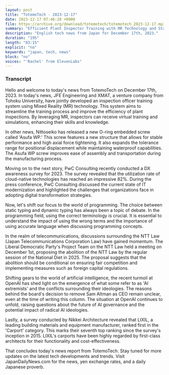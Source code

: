 ```yaml
---
layout: post
title: "TotemoTech - 2023-12-17"
date: 2023-12-17 07:46:28 +0900
file: https://archive.org/download/totemotech/totemotech_2023-12-17.mp3
summary: "Efficient Plant Inspector Training with MR Technology and Stable Performance Achieved with O-Ring Screw, & more…"
description: "English tech news from Japan for December 17th, 2023."
duration: "195"
length: "03:15"
explicit: "no"
keywords: "japan, tech, news"
block: "no"
voices: "'Rachel' from ElevenLabs"
---
```


### Transcript

Hello and welcome to today's news from TotemoTech on December 17th, 2023. In today's news, JFE Engineering and XMAT, a venture company from Tohoku University, have jointly developed an inspection officer training system using Mixed Reality (MR) technology. This system aims to streamline the training process and improve the efficiency of plant inspections. By leveraging MR, inspectors can receive virtual training and simulations, enhancing their skills and knowledge.

In other news, Nittoseiko has released a new O-ring embedded screw called 'Asufa WP.' This screw features a new structure that allows for stable performance and high axial force tightening. It also expands the tolerance range for positional displacement while maintaining waterproof capabilities. The Asufa WP screw improves ease of assembly and transportation during the manufacturing process.

Moving on to the next story, PwC Consulting recently conducted a DX awareness survey for 2023. The survey revealed that the utilization rate of cloud-native technologies has reached an impressive 82%. During the press conference, PwC Consulting discussed the current state of IT modernization and highlighted the challenges that organizations face in adopting digital transformation strategies.

Now, let's shift our focus to the world of programming. The choice between static typing and dynamic typing has always been a topic of debate. In the programming field, using the correct terminology is crucial. It is essential to understand the impact of using the wrong terms and the importance of using accurate language when discussing programming concepts.

In the realm of telecommunications, discussions surrounding the NTT Law (Japan Telecommunications Corporation Law) have gained momentum. The Liberal Democratic Party's Project Team on the NTT Law held a meeting on December 1st, proposing the abolition of the NTT Law by the regular session of the National Diet in 2025. The proposal suggests that the abolition should be conditional on ensuring fair competition and implementing measures such as foreign capital regulations.

Shifting gears to the world of artificial intelligence, the recent turmoil at OpenAI has shed light on the emergence of what some refer to as 'AI extremists' and the conflicts surrounding their ideologies. The reasons behind the board's decision to remove Sam Altman as CEO remain unclear, even at the time of writing this column. The situation at OpenAI continues to unfold, raising questions about the future of AI governance and the potential impact of radical AI ideologies.

Lastly, a survey conducted by Nikkei Architecture revealed that LIXIL, a leading building materials and equipment manufacturer, ranked first in the 'Carport' category. This marks their seventh top ranking since the survey's inception in 2015. LIXIL's carports have been highly regarded by first-class architects for their functionality and cost-effectiveness.

That concludes today's news report from TotemoTech. Stay tuned for more updates on the latest tech developments and trends.   Visit JapanDailyNews.com for the news, yen exchange rates, and a daily Japanese proverb.
